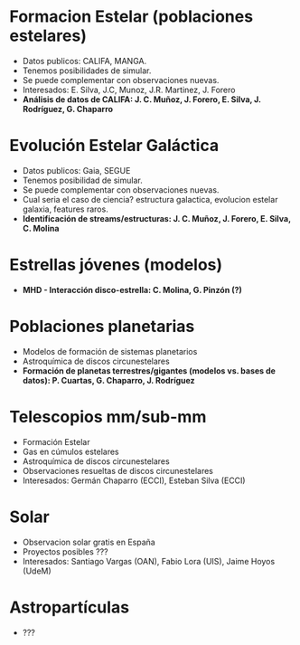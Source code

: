 
# Formacion Estelar (poblaciones estelares)

 - Datos publicos: CALIFA, MANGA.
 - Tenemos posibilidades de simular.
 - Se puede complementar con observaciones nuevas.
 - Interesados: E. Silva, J.C, Munoz, J.R. Martinez, J. Forero
 - **Análisis de datos de CALIFA: J. C. Muñoz, J. Forero, E. Silva, J. Rodríguez, G. Chaparro**

# Evolución Estelar Galáctica

 - Datos publicos: Gaia, SEGUE
 - Tenemos posibilidad de simular.
 - Se puede complementar con observaciones nuevas.
 - Cual seria el caso de ciencia? estructura galactica, evolucion estelar galaxia, features raros.
 - **Identificación de streams/estructuras: J. C. Muñoz, J. Forero, E. Silva, C. Molina**

# Estrellas jóvenes (modelos)

 - **MHD - Interacción disco-estrella: C. Molina, G. Pinzón (?)**

# Poblaciones planetarias

 - Modelos de formación de sistemas planetarios
 - Astroquímica de discos circunestelares
 - **Formación de planetas terrestres/gigantes (modelos vs. bases de datos): P. Cuartas, G. Chaparro, J. Rodríguez**

# Telescopios mm/sub-mm

 - Formación Estelar
 - Gas en cúmulos estelares
 - Astroquímica de discos circunestelares
 - Observaciones resueltas de discos circunestelares
 - Interesados: Germán Chaparro (ECCI), Esteban Silva (ECCI)  
 
# Solar

 - Observacion solar gratis en España
 - Proyectos posibles ???
 - Interesados: Santiago Vargas (OAN), Fabio Lora (UIS), Jaime Hoyos (UdeM)
 
# Astropartículas

 - ???
